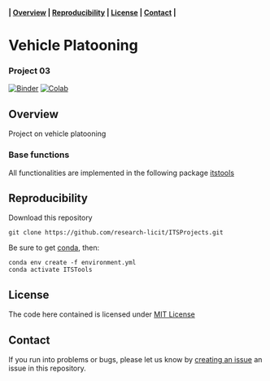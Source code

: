 **| [Overview](#overview) | [Reproducibility](#reproducibility) | [License](#license) | [Contact](#contact) |**

# Vehicle Platooning

### Project 03

[![Binder](https://mybinder.org/badge_logo.svg)](https://mybinder.org/v2/gh/research-licit/ITSProjects/main?filepath=Project03_VehPlatoon%2FProject03.ipynb) [![Colab](https://colab.research.google.com/assets/colab-badge.svg)](https://colab.research.google.com/github/research-licit/ITSProjects/blob/main/Project03_VehPlatoon/Project03.ipynb)

## Overview

Project on vehicle platooning

### Base functions 

All functionalities are implemented in the following package [itstools](https://github.com/research-licit/itstools)

## Reproducibility

Download this repository

```{bash}
git clone https://github.com/research-licit/ITSProjects.git
```

Be sure to get [conda](https://www.anaconda.com/distribution/), then:

```{bash}
conda env create -f environment.yml
conda activate ITSTools
```

## License

The code here contained is licensed under [MIT License](LICENSE)

## Contact 

If you run into problems or bugs, please let us know by [creating an issue](https://github.com/research-licit/ITSProjects/issues/new) an issue in this repository.

